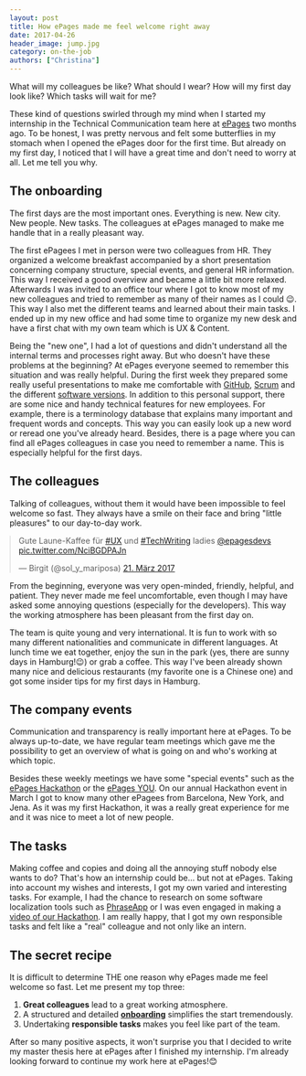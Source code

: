 ```yaml
---
layout: post
title: How ePages made me feel welcome right away
date: 2017-04-26
header_image: jump.jpg
category: on-the-job
authors: ["Christina"]
---
```


<style>

.twitter-tweet {
  margin: auto;
}
</style>

What will my colleagues be like?
What should I wear?
How will my first day look like?
Which tasks will wait for me?

These kind of questions swirled through my mind when I started my internship in the Technical Communication team here at [ePages](https://www.epages.com) two months ago.
To be honest, I was pretty nervous and felt some butterflies in my stomach when I opened the ePages door for the first time.
But already on my first day, I noticed that I will have a great time and don't need to worry at all.
Let me tell you why.

## The onboarding

The first days are the most important ones.
Everything is new.
New city.
New people.
New tasks.
The colleagues at ePages managed to make me handle that in a really pleasant way.

The first ePagees I met in person were two colleagues from HR.
They organized a welcome breakfast accompanied by a short presentation concerning company structure, special events, and general HR information.
This way I received a good overview and became a little bit more relaxed.
Afterwards I was invited to an office tour where I got to know most of my new colleagues and tried to remember as many of their names as I could 😉.
This way I also met the different teams and learned about their main tasks.
I ended up in my new office and had some time to organize my new desk and have a first chat with my own team which is UX & Content.

Being the "new one", I had a lot of questions and didn't understand all the internal terms and processes right away.
But who doesn't have these problems at the beginning?
At ePages everyone seemed to remember this situation and was really helpful.
During the first week they prepared some really useful presentations to make me comfortable with [GitHub](https://github.com/), [Scrum](https://developer.epages.com/blog/2017/02/23/why-i-love-working-as-a-scrum-master.html) and the different [software versions](https://www.epages.com/us/now/).
In addition to this personal support, there are some nice and handy technical features for new employees.
For example, there is a terminology database that explains many important and frequent words and concepts.
This way you can easily look up a new word or reread one you've already heard.
Besides, there is a page where you can find all ePages colleagues in case you need to remember a name.
This is especially helpful for the first days.

## The colleagues

Talking of colleagues, without them it would have been impossible to feel welcome so fast.
They always have a smile on their face and bring "little pleasures" to our day-to-day work.

<blockquote class="twitter-tweet" data-lang="de"><p lang="de" dir="ltr">Gute Laune-Kaffee für <a href="https://twitter.com/hashtag/UX?src=hash">#UX</a> und <a href="https://twitter.com/hashtag/TechWriting?src=hash">#TechWriting</a> ladies <a href="https://twitter.com/epagesdevs">@epagesdevs</a> <a href="https://t.co/NciBGDPAJn">pic.twitter.com/NciBGDPAJn</a></p>&mdash; Birgit (@sol_y_mariposa) <a href="https://twitter.com/sol_y_mariposa/status/844153881982631936">21. März 2017</a></blockquote>
<script async src="//platform.twitter.com/widgets.js" charset="utf-8"></script>

From the beginning, everyone was very open-minded, friendly, helpful, and patient.
They never made me feel uncomfortable, even though I may have asked some annoying questions (especially for the developers).
This way the working atmosphere has been pleasant from the first day on.

The team is quite young and very international.
It is fun to work with so many different nationalities and communicate in different languages.
At lunch time we eat together, enjoy the sun in the park (yes, there are sunny days in Hamburg!😉) or grab a coffee.
This way I've been already shown many nice and delicious restaurants (my favorite one is a Chinese one) and got some insider tips for my first days in Hamburg.

## The company events

Communication and transparency is really important here at ePages.
To be always up-to-date, we have regular team meetings which gave me the possibility to get an overview of what is going on and who's working at which topic.

Besides these weekly meetings we have some "special events" such as the [ePages Hackathon](https://developer.epages.com/blog/2017/03/29/epages-hackathon-2017.html) or the [ePages YOU](https://developer.epages.com/blog/2015/09/21/annual-company-event-epagees-rock-the-you.html).
On our annual Hackathon event in March I got to know many other ePagees from Barcelona, New York, and Jena.
As it was my first Hackathon, it was a really great experience for me and it was nice to meet a lot of new people.

## The tasks

Making coffee and copies and doing all the annoying stuff nobody else wants to do?
That's how an internship could be... but not at ePages.
Taking into account my wishes and interests, I got my own varied and interesting tasks.
For example, I had the chance to research on some software localization tools such as [PhraseApp](https://phraseapp.com/) or I was even engaged in making a [video of our Hackathon](https://www.youtube.com/watch?v=j-qMUo8_ChQ).
I am really happy, that I got my own responsible tasks and felt like a "real" colleague and not only like an intern.

## The secret recipe

It is difficult to determine THE one reason why ePages made me feel welcome so fast.
Let me present my top three:

1. **Great colleagues** lead to a great working atmosphere.
2. A structured and detailed [**onboarding**](https://developer.epages.com/blog/2016/08/04/5-steps-to-make-you-feel-comfortable-in-your-new-job.html) simplifies the start tremendously.
3. Undertaking **responsible tasks** makes you feel like part of the team.

After so many positive aspects, it won't surprise you that I decided to write my master thesis here at ePages after I finished my internship.
I'm already looking forward to continue my work here at ePages!😊
